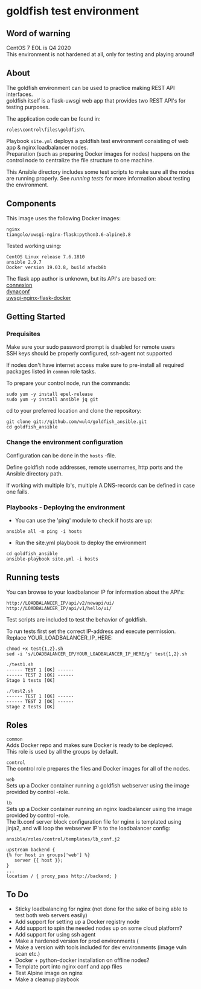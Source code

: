# goldfish test environment

## Word of warning
CentOS 7 EOL is Q4 2020  
This environment is not hardened at all, only for testing and playing around!

## About
The goldfish environment can be used to practice making REST API interfaces.  
goldfish itself is a flask-uwsgi web app that provides two REST API's for testing purposes.

The application code can be found in:
```
roles\control\files\goldfish\
```

Playbook `site.yml` deploys a goldfish test environment consisting of web app & nginx loadbalancer nodes.  
Preparation (such as preparing Docker images for nodes) happens on the control node
to centralize the file structure to one machine.

This Ansible directory includes some test scripts to make sure all the nodes are running properly.
See *running tests* for more information about testing the environment.

## Components
This image uses the following Docker images:
```
nginx
tiangolo/uwsgi-nginx-flask:python3.6-alpine3.8
```
Tested working using:
```
CentOS Linux release 7.6.1810
ansible 2.9.7
Docker version 19.03.8, build afacb8b
```

The flask app author is unknown, but its API's are based on:  
[connexion](https://connexion.readthedocs.io/en/latest/)  
[dynaconf](https://dynaconf.readthedocs.io/en/latest/)  
[uwsgi-nginx-flask-docker](https://github.com/tiangolo/uwsgi-nginx-flask-docker)


## Getting Started

### Prequisites
Make sure your sudo password prompt is disabled for remote users  
SSH keys should be properly configured, ssh-agent not supported  

If nodes don't have internet access make sure to pre-install
all required packages listed in `common` role tasks.
  
To prepare your control node, run the commands:
```
sudo yum -y install epel-release 
sudo yum -y install ansible jq git
```

cd to your preferred location and clone the repository:
```
git clone git://github.com/wul4/goldfish_ansible.git
cd goldfish_ansible
```

### Change the environment configuration
Configuration can be done in the `hosts` -file.

Define goldfish node addresses, remote usernames, http ports and the Ansible directory path. 
 
If working with multiple lb's, multiple A DNS-records can be defined in case one fails.  


### Playbooks - Deploying the environment
+ You can use the 'ping' module to check if hosts are up:
```
ansible all -m ping -i hosts
```

+ Run the site.yml playbook to deploy the environment  
```
cd goldfish_ansible
ansible-playbook site.yml -i hosts
```


## Running tests
You can browse to your loadbalancer IP for information about the API's:
```
http://LOADBALANCER_IP/api/v2/newapi/ui/
http://LOADBALANCER_IP/api/v1/hello/ui/
```

Test scripts are included to test the behavior of goldfish.

To run tests first set the correct IP-address and execute permission.  
Replace YOUR_LOADBALANCER_IP_HERE:
```
chmod +x test{1,2}.sh
sed -i 's/LOADBALANCER_IP/YOUR_LOADBALANCER_IP_HERE/g' test{1,2}.sh

./test1.sh
------ TEST 1 [OK] ------
------ TEST 2 [OK] ------
Stage 1 tests [OK]

./test2.sh
------ TEST 1 [OK] ------
------ TEST 2 [OK] ------
Stage 2 tests [OK]
```


## Roles
`common`  
Adds Docker repo and makes sure Docker is ready to be deployed.  
This role is used by all the groups by default.

`control`  
The control role prepares the files and Docker images for all of the nodes.

`web`  
Sets up a Docker container running a goldfish webserver using the image provided by control -role.

`lb`  
Sets up a Docker container running an nginx loadbalancer using the image provided by control -role.  
The lb.conf server block configuration file for nginx is templated using jinja2, and will loop the webserver IP's to the loadbalancer config: 
```
ansible/roles/control/templates/lb_conf.j2
```

```
upstream backend {
{% for host in groups['web'] %}
   server {{ host }};
}
...
location / { proxy_pass http://backend; }
```


## To Do
+ Sticky loadbalancing for nginx (not done for the sake of being able to test both web servers easily)
+ Add support for setting up a Docker registry node
+ Add support to spin the needed nodes up on some cloud platform?
+ Add support for using ssh agent
+ Make a hardened version for prod environments (
+ Make a version with tools included for dev environments (image vuln scan etc.)
+ Docker + python-docker installation on offline nodes?
+ Template port into nginx conf and app files 
+ Test Alpine image on nginx
+ Make a cleanup playbook
